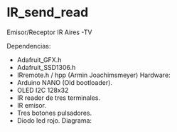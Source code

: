 # IR_send_read
Emisor/Receptor IR Aires -TV 

Dependencias:
  - Adafruit_GFX.h
  - Adafruit_SSD1306.h
  - IRremote.h / hpp  (Armin Joachimsmeyer)
Hardware:
  - Arduino NANO (Old bootloader).
  - OLED I2C 128x32 
  - IR reader de tres terminales.
  - IR emisor.
  - Tres botones pulsadores.
  - Diodo led rojo.
Diagrama:
